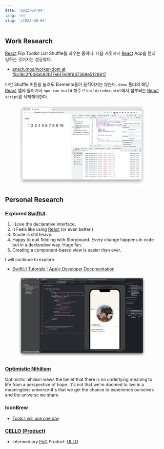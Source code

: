 ```yaml
---
date: '2022-08-04'
lang: 'en'
slug: '/2022-08-04'
---
```


## Work Research

[React](./../.././docs/pages/React.md) Flip Toolkit List Shuffle를 띄우는 중이다.
다음 커밋에서 [React](./../.././docs/pages/React.md) App을 렌더링하는 것까지는 성공했다.

- [anaclumos/worker-dom at f8c18c2f6d8ab92b17eb17e18f647388e5129917](https://github.com/anaclumos/worker-dom/tree/f8c18c2f6d8ab92b17eb17e18f647388e5129917)

다만 Shuffle 버튼을 눌러도 Elements들이 움직이지는 않는다.
`demo` 폴더의 해당 [React](./../.././docs/pages/React.md) 앱에 들어가서 `npm run build` 해주고 `build/index.html`에서 첨부되는 [React](./../.././docs/pages/React.md) `script`를 삭제해야한다.


<figure>

![9DAC5E.png](./../.././docs/assets/9DAC5E.png)


</figure>

## Personal Research

### Explored [SwiftUI](./../.././docs/pages/SwiftUI.md).

1. I Love the declarative interface.
2. It Feels like using [React](./../.././docs/pages/React.md) (or even better.)
3. Xcode is still heavy.
4. Happy to quit fiddling with Storyboard. Every change happens in code but in a declarative way. Huge fan.
5. Creating a component-based view is easier than ever.

I will continue to explore.

- [SwiftUI Tutorials | Apple Developer Documentation](https://developer.apple.com/tutorials/swiftui)


<figure>

![17D859.png](./../.././docs/assets/17D859.png)


</figure>

### [Optimistic Nihilism](./../.././docs/pages/Optimistic%20Nihilism.md)

Optimistic nihilism views the belief that there is no underlying meaning to life from a perspective of hope. It's not that we're doomed to live in a meaningless universe-it's that we get the chance to experience ourselves and the universe we share.

### IconBrew

- [Tools I will use one day](./../.././docs/pages/Tools%20I%20will%20use%20one%20day.md)

### [CELLO (Product)](./../.././docs/pages/CELLO%20%28Product%29.md)

- Intermediary [PoC](./../.././docs/pages/Proof%20of%20Concept.md) Product: [ULLO](./../.././docs/pages/ULLO.md)

<head>
  <html lang="en-US"/>
</head>
